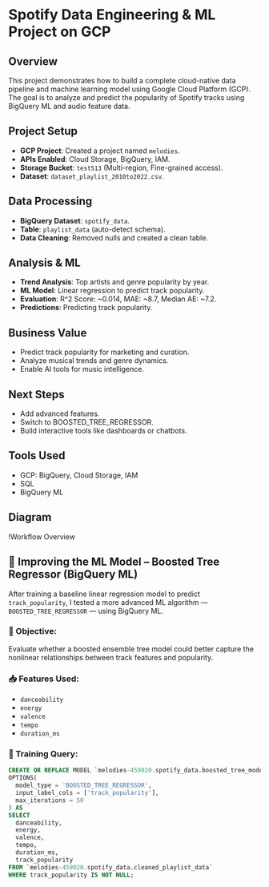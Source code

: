 # Spotify Data Engineering & ML Project on GCP

## Overview
This project demonstrates how to build a complete cloud-native data pipeline and machine learning model using Google Cloud Platform (GCP). The goal is to analyze and predict the popularity of Spotify tracks using BigQuery ML and audio feature data.

## Project Setup
- **GCP Project**: Created a project named `melodies`.
- **APIs Enabled**: Cloud Storage, BigQuery, IAM.
- **Storage Bucket**: `test513` (Multi-region, Fine-grained access).
- **Dataset**: `dataset_playlist_2010to2022.csv`.

## Data Processing
- **BigQuery Dataset**: `spotify_data`.
- **Table**: `playlist_data` (auto-detect schema).
- **Data Cleaning**: Removed nulls and created a clean table.

## Analysis & ML
- **Trend Analysis**: Top artists and genre popularity by year.
- **ML Model**: Linear regression to predict track popularity.
- **Evaluation**: R^2 Score: ~0.014, MAE: ~8.7, Median AE: ~7.2.
- **Predictions**: Predicting track popularity.

## Business Value
- Predict track popularity for marketing and curation.
- Analyze musical trends and genre dynamics.
- Enable AI tools for music intelligence.

## Next Steps
- Add advanced features.
- Switch to BOOSTED_TREE_REGRESSOR.
- Build interactive tools like dashboards or chatbots.

## Tools Used
- GCP: BigQuery, Cloud Storage, IAM
- SQL
- BigQuery ML

## Diagram
!Workflow Overview

## 🔄 Improving the ML Model – Boosted Tree Regressor (BigQuery ML)

After training a baseline linear regression model to predict `track_popularity`, I tested a more advanced ML algorithm — `BOOSTED_TREE_REGRESSOR` — using BigQuery ML.

### 🎯 Objective:
Evaluate whether a boosted ensemble tree model could better capture the nonlinear relationships between track features and popularity.

### 📥 Features Used:
- `danceability`
- `energy`
- `valence`
- `tempo`
- `duration_ms`

### 🧪 Training Query:
```sql
CREATE OR REPLACE MODEL `melodies-459020.spotify_data.boosted_tree_model`
OPTIONS(
  model_type = 'BOOSTED_TREE_REGRESSOR',
  input_label_cols = ['track_popularity'],
  max_iterations = 50
) AS
SELECT
  danceability,
  energy,
  valence,
  tempo,
  duration_ms,
  track_popularity
FROM `melodies-459020.spotify_data.cleaned_playlist_data`
WHERE track_popularity IS NOT NULL;

